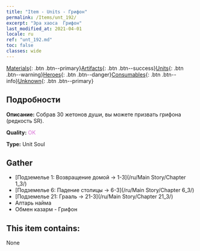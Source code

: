 ```yaml
---
title: "Item - Units - Грифон"
permalink: /Items/unt_192/
excerpt: "Эра хаоса  Грифон"
last_modified_at: 2021-04-01
locale: ru
ref: "unt_192.md"
toc: false
classes: wide
---
```

 [Materials](/ru/Items/){: .btn .btn--primary}[Artifacts](/ru/Items/Artifacts/){: .btn .btn--success}[Units](/ru/Items/Units/){: .btn .btn--warning}[Heroes](/ru/Items/Heroes/){: .btn .btn--danger}[Consumables](/ru/Items/Consumables/){: .btn .btn--info}[Unknown](/ru/Items/Unknown/){: .btn .btn--primary}

## Подробности
 **Описание:** Собрав 30 жетонов души, вы можете призвать грифона (редкость SR).

 **Quality:** <span style="color: #DA70D6">OK</span>

 **Type:** Unit Soul

## Gather

*    [Подземелье 1: Возвращение домой -> 1-3](/ru/Main Story/Chapter 1_3/) 
*    [Подземелье 6: Падение столицы -> 6-3](/ru/Main Story/Chapter 6_3/) 
*    [Подземелье 21: Грааль -> 21-3](/ru/Main Story/Chapter 21_3/) 
*    Алтарь найма 
*    Обмен казарм - Грифон 

## This item contains:

  None

